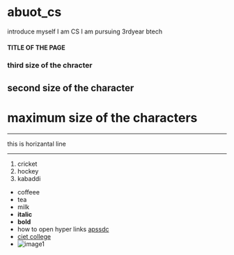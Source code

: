 # abuot_cs
introduce myself
I am CS
I am pursuing 3rdyear btech

#### TITLE OF THE PAGE
### third size of the chracter
## second size of the character
# maximum size of the characters


*** 
this is horizantal line
***

1. cricket
2. hockey
3. kabaddi

- coffeee
- tea
- milk 
- **italic**
- **bold**
- how to open hyper links [apssdc](https://www.apssdc.in )
- [ciet college](https://www.chalapathiengg.com)
- ![image1](https://encrypted-tbn0.gstatic.com/images?q=tbn:ANd9GcRBp2WfGuoSShASaK71vYPuzetLvmqqG8fYkQ&usqp=CAU)
